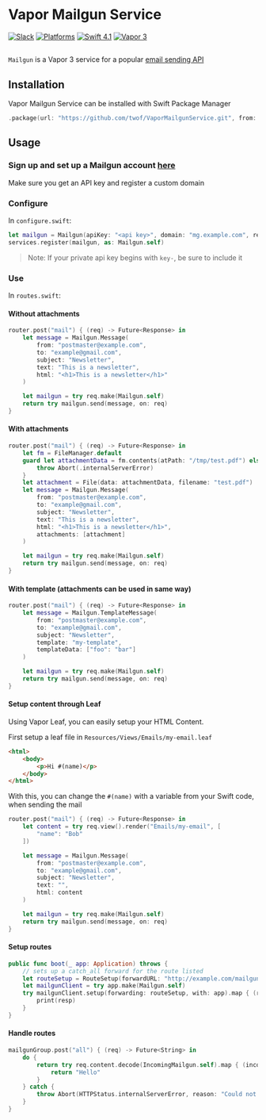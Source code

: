# Vapor Mailgun Service

[![Slack](https://img.shields.io/badge/join-slack-745EAF.svg?style=flat)](https://vapor.team)
[![Platforms](https://img.shields.io/badge/platforms-macOS%2010.13%20|%20Ubuntu%2016.04%20LTS-ff0000.svg?style=flat)](http://cocoapods.org/pods/FASwift)
[![Swift 4.1](https://img.shields.io/badge/swift-4.1-orange.svg?style=flat)](http://swift.org)
[![Vapor 3](https://img.shields.io/badge/vapor-3.0-blue.svg?style=flat)](https://vapor.codes)

##

`Mailgun` is a Vapor 3 service for a popular [email sending API](https://www.mailgun.com/)


## Installation
Vapor Mailgun Service can be installed with Swift Package Manager

```swift
.package(url: "https://github.com/twof/VaporMailgunService.git", from: "1.5.0")
```

## Usage

### Sign up and set up a Mailgun account [here](https://www.mailgun.com/)
Make sure you get an API key and register a custom domain

### Configure

In `configure.swift`:

```swift
let mailgun = Mailgun(apiKey: "<api key>", domain: "mg.example.com", region: .eu)
services.register(mailgun, as: Mailgun.self)
```

> Note: If your private api key begins with `key-`, be sure to include it

### Use

In `routes.swift`:

#### Without attachments

```swift
router.post("mail") { (req) -> Future<Response> in
    let message = Mailgun.Message(
        from: "postmaster@example.com",
        to: "example@gmail.com",
        subject: "Newsletter",
        text: "This is a newsletter",
        html: "<h1>This is a newsletter</h1>"
    )

    let mailgun = try req.make(Mailgun.self)
    return try mailgun.send(message, on: req)
}
```

#### With attachments

```swift
router.post("mail") { (req) -> Future<Response> in
    let fm = FileManager.default
    guard let attachmentData = fm.contents(atPath: "/tmp/test.pdf") else {
        throw Abort(.internalServerError)
    }
    let attachment = File(data: attachmentData, filename: "test.pdf")
    let message = Mailgun.Message(
        from: "postmaster@example.com",
        to: "example@gmail.com",
        subject: "Newsletter",
        text: "This is a newsletter",
        html: "<h1>This is a newsletter</h1>",
        attachments: [attachment]
    )

    let mailgun = try req.make(Mailgun.self)
    return try mailgun.send(message, on: req)
}
```

#### With template (attachments can be used in same way)

```swift
router.post("mail") { (req) -> Future<Response> in
    let message = Mailgun.TemplateMessage(
        from: "postmaster@example.com",
        to: "example@gmail.com",
        subject: "Newsletter",
        template: "my-template",
        templateData: ["foo": "bar"]
    )

    let mailgun = try req.make(Mailgun.self)
    return try mailgun.send(message, on: req)
}
```

#### Setup content through Leaf

Using Vapor Leaf, you can easily setup your HTML Content.

First setup a leaf file in `Resources/Views/Emails/my-email.leaf`

```html
<html>
    <body>
        <p>Hi #(name)</p>
    </body>
</html>
```

With this, you can change the `#(name)` with a variable from your Swift code, when sending the mail

```swift
router.post("mail") { (req) -> Future<Response> in
    let content = try req.view().render("Emails/my-email", [
        "name": "Bob"
    ])

    let message = Mailgun.Message(
        from: "postmaster@example.com",
        to: "example@gmail.com",
        subject: "Newsletter",
        text: "",
        html: content
    )

    let mailgun = try req.make(Mailgun.self)
    return try mailgun.send(message, on: req)
}
```

#### Setup routes

```swift
public func boot(_ app: Application) throws {
    // sets up a catch_all forward for the route listed
    let routeSetup = RouteSetup(forwardURL: "http://example.com/mailgun/all", description: "A route for all emails")
    let mailgunClient = try app.make(Mailgun.self)
    try mailgunClient.setup(forwarding: routeSetup, with: app).map { (resp) in
        print(resp)
    }
}
```

#### Handle routes

```swift
mailgunGroup.post("all") { (req) -> Future<String> in
    do {
        return try req.content.decode(IncomingMailgun.self).map { (incomingMail) in
            return "Hello"
        }
    } catch {
        throw Abort(HTTPStatus.internalServerError, reason: "Could not decode incoming message")
    }
}
```
